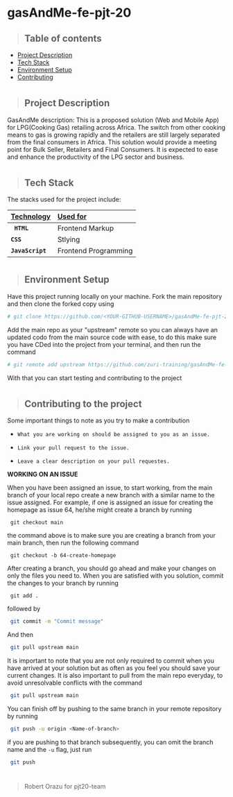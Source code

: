 # gasAndMe-fe-pjt-20

> ## Table of contents
* [Project Description](#project-description)
* [Tech Stack](#tech-stack)
* [Environment Setup](#environment-setup)
* [Contributing](#contributing-to-the-project)
#
>## Project Description
GasAndMe description: This is a proposed solution (Web and Mobile App) for LPG(Cooking Gas) retailing across Africa. The switch from other cooking means to gas is growing rapidly and the retailers are still largely separated from the final consumers in Africa. This solution would provide a meeting point for Bulk Seller, Retailers and Final Consumers. It is expected to ease and enhance the productivity of the LPG sector and business.
#
> ## Tech Stack
The stacks used for the project include:

| <b><u>Technology</u></b> | <b><u>Used for</u></b> |
| :---         | :---         |
| **` HTML`** | Frontend Markup |
| **`CSS`** | Stlying |
| **`JavaScript`** | Frontend Programming |

#
> ## Environment Setup

Have this project running locally on your machine. Fork the main repository and then clone the forked copy using

```bash
# git clone https://github.com/<YOUR-GITHUB-USERNAME>/gasAndMe-fe-pjt-20.git
```
Add the main repo as your "upstream" remote so you can always have an updated codo from the main source code with ease, to do this make sure you have CDed into the project from your terminal, and then run the command

```bash
# git remote add upstream https://github.com/zuri-training/gasAndMe-fe-pjt-20.git
```
With that you can start testing and contributing to the project


#
> ## Contributing to the project

Some important things to note as you try to make a contribution


- `What you are working on should be assigned to you as an issue.`

- `Link your pull request to the issue.`

- `Leave a clear description on your pull requestes.`

<b>WORKING ON AN ISSUE</b>

When you have been assigned an issue, to start working, from the main branch of your local repo create a new branch with a similar name to the issue assigned. For example, if one is assigned an issue for creating the homepage as issue 64, he/she might create a branch by running
 
```
 git checkout main
```
the command above is to make sure you are creating a branch from your main branch, then run the following command

```
 git checkout -b 64-create-homepage
```
After creating a branch, you should go ahead and make your changes on only the files you need to. When you are satisfied with you solution, commit the changes to your branch by running

```
 git add .
```
followed by

```bash
 git commit -m "Commit message"
```
And then 
```bash
 git pull upstream main
```
It is important to note that you are not only required to commit when you have arrived at your solution but as often as you feel you should save your current changes.
It is also important to pull from the main repo everyday, to avoid unresolvable conflicts with the command

```bash
 git pull upstream main
```

You can finish off by pushing to the same branch in your remote repository by running

```bash
 git push -u origin <Name-of-branch>
```
if you are pushing to that branch subsequently, you can omit the branch name and the `-u` flag, just run

```bash
 git push
```
#
> Robert Orazu for pjt20-team